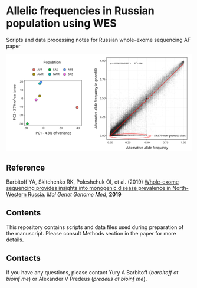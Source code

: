 # Allelic frequencies in Russian population using WES 

Scripts and data processing notes for Russian whole-exome sequencing AF paper

<img src="https://github.com/bioinf/afpaper/blob/master/img/git_v1.svg?sanitize=true">

## Reference 

Barbitoff YA, Skitchenko RK, Poleshchuk OI, et al. (2019) [Whole-exome sequencing provides insights into monogenic disease prevalence in North-Western Russia.](https://onlinelibrary.wiley.com/doi/full/10.1002/mgg3.964) *Mol Genet Genome Med*, **2019**

## Contents 

This repository contains scripts and data files used during preparation of the manuscript. Please consult Methods section in the paper for more details. 

## Contacts 

If you have any questions, please contact Yury A Barbitoff (*barbitoff at bioinf me*) or Alexander V Predeus (*predeus at bioinf me*). 
